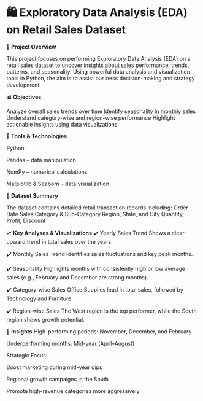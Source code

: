 # 🛍️ Exploratory Data Analysis (EDA) on Retail Sales Dataset

**📌 Project Overview**

This project focuses on performing Exploratory Data Analysis (EDA) on a retail sales dataset to uncover insights about sales performance, trends, patterns, and seasonality. Using powerful data analysis and visualization tools in Python, the aim is to assist business decision-making and strategy development.

**📊 Objectives**

Analyze overall sales trends over time
Identify seasonality in monthly sales
Understand category-wise and region-wise performance
Highlight actionable insights using data visualizations

**🧰 Tools & Technologies**

Python

Pandas – data manipulation

NumPy – numerical calculations

Matplotlib & Seaborn – data visualization

**📁 Dataset Summary**

The dataset contains detailed retail transaction records including:
Order Date
Sales
Category & Sub-Category
Region, State, and City
Quantity, Profit, Discount

**📈 Key Analyses & Visualizations**
✔️ Yearly Sales Trend
Shows a clear upward trend in total sales over the years.

✔️ Monthly Sales Trend
Identifies sales fluctuations and key peak months.

✔️ Seasonality
Highlights months with consistently high or low average sales (e.g., February and December are strong months).

✔️ Category-wise Sales
Office Supplies lead in total sales, followed by Technology and Furniture.

✔️ Region-wise Sales
The West region is the top performer, while the South region shows growth potential.

**📌 Insights**
High-performing periods: November, December, and February

Underperforming months: Mid-year (April–August)

Strategic Focus:

Boost marketing during mid-year dips

Regional growth campaigns in the South

Promote high-revenue categories more aggressively
